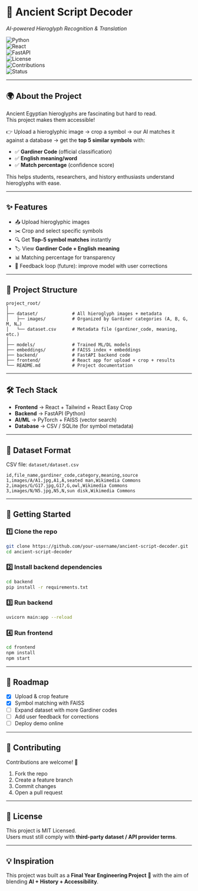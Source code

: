 # 🏺 Ancient Script Decoder
*AI-powered Hieroglyph Recognition & Translation*

![Python](https://img.shields.io/badge/Python-3.9%2B-blue?logo=python&logoColor=white)  
![React](https://img.shields.io/badge/Frontend-React-%2361DAFB?logo=react&logoColor=black)  
![FastAPI](https://img.shields.io/badge/Backend-FastAPI-009688?logo=fastapi&logoColor=white)  
![License](https://img.shields.io/badge/License-MIT-green)  
![Contributions](https://img.shields.io/badge/Contributions-Welcome-orange)  
![Status](https://img.shields.io/badge/Project-Active-success)

---

## 🌍 About the Project  
Ancient Egyptian hieroglyphs are fascinating but hard to read.  
This project makes them accessible!  

👉 Upload a hieroglyphic image → crop a symbol → our AI matches it against a database → get the **top 5 similar symbols** with:  
- ✅ **Gardiner Code** (official classification)  
- ✅ **English meaning/word**  
- ✅ **Match percentage** (confidence score)  

This helps students, researchers, and history enthusiasts understand hieroglyphs with ease.  

---

## ✨ Features  
- 📤 Upload hieroglyphic images  
- ✂️ Crop and select specific symbols  
- 🔍 Get **Top-5 symbol matches** instantly  
- 🏷️ View **Gardiner Code + English meaning**  
- 📊 Matching percentage for transparency  
- 💾 Feedback loop (future): improve model with user corrections  

---

## 📂 Project Structure  

```
project_root/
│
├── dataset/             # All hieroglyph images + metadata
│   ├── images/          # Organized by Gardiner categories (A, B, G, M, N…)
│   └── dataset.csv      # Metadata file (gardiner_code, meaning, etc.)
│
├── models/              # Trained ML/DL models
├── embeddings/          # FAISS index + embeddings
├── backend/             # FastAPI backend code
├── frontend/            # React app for upload + crop + results
└── README.md            # Project documentation
```

---

## 🛠️ Tech Stack  
- **Frontend** → React + Tailwind + React Easy Crop  
- **Backend** → FastAPI (Python)  
- **AI/ML** → PyTorch + FAISS (vector search)  
- **Database** → CSV / SQLite (for symbol metadata)  

---

## 📑 Dataset Format  

CSV file: `dataset/dataset.csv`  
```csv
id,file_name,gardiner_code,category,meaning,source
1,images/A/A1.jpg,A1,A,seated man,Wikimedia Commons
2,images/G/G17.jpg,G17,G,owl,Wikimedia Commons
3,images/N/N5.jpg,N5,N,sun disk,Wikimedia Commons
```

---

## 🚀 Getting Started  

### 1️⃣ Clone the repo
```bash
git clone https://github.com/your-username/ancient-script-decoder.git
cd ancient-script-decoder
```

### 2️⃣ Install backend dependencies
```bash
cd backend
pip install -r requirements.txt
```

### 3️⃣ Run backend
```bash
uvicorn main:app --reload
```

### 4️⃣ Run frontend
```bash
cd frontend
npm install
npm start
```

---

## 🎯 Roadmap  
- [x] Upload & crop feature  
- [x] Symbol matching with FAISS  
- [ ] Expand dataset with more Gardiner codes  
- [ ] Add user feedback for corrections  
- [ ] Deploy demo online  

---

## 🤝 Contributing  
Contributions are welcome! 🎉  
1. Fork the repo  
2. Create a feature branch  
3. Commit changes  
4. Open a pull request  

---

## 📜 License  
This project is MIT Licensed.  
Users must still comply with **third-party dataset / API provider terms**.  

---

## 💡 Inspiration  
This project was built as a **Final Year Engineering Project** 🏫 with the aim of blending **AI + History + Accessibility**.


